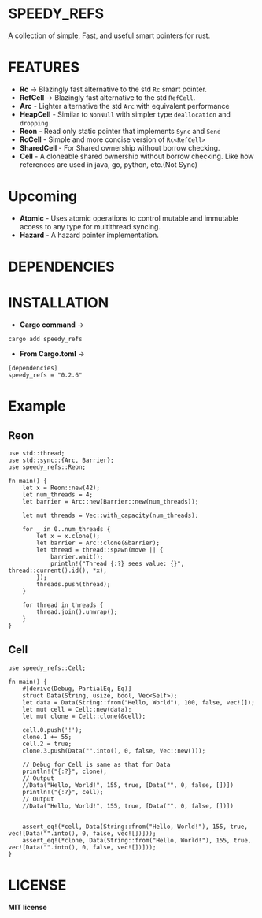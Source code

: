 # SPEEDY_REFS

A collection of simple, Fast, and useful smart pointers for rust.

# FEATURES

- **Rc** -> Blazingly fast alternative to the std `Rc` smart pointer.
- **RefCell** -> Blazingly fast alternative to the std `RefCell`.
- **Arc** - Lighter alternative the std `Arc` with equivalent performance
- **HeapCell** - Similar to `NonNull` with simpler type `deallocation` and `dropping`
- **Reon** - Read only static pointer that implements `Sync` and `Send`
- **RcCell** - Simple and more concise version of `Rc<RefCell>`
- **SharedCell** - For Shared ownership without borrow checking.
- **Cell** - A cloneable shared ownership without borrow checking. Like how references are used in java, go, python, etc.(Not Sync)

# Upcoming

- **Atomic** - Uses atomic operations to control mutable and immutable access to any type for multithread syncing.
- **Hazard** - A hazard pointer implementation.

# DEPENDENCIES

# INSTALLATION

- **Cargo command** ->

```
cargo add speedy_refs
```

- **From Cargo.toml** ->

```
[dependencies]
speedy_refs = "0.2.6"
```

# Example

## Reon

```
use std::thread;
use std::sync::{Arc, Barrier};
use speedy_refs::Reon;

fn main() {
    let x = Reon::new(42);
    let num_threads = 4;
    let barrier = Arc::new(Barrier::new(num_threads));

    let mut threads = Vec::with_capacity(num_threads);

    for _ in 0..num_threads {
        let x = x.clone();
        let barrier = Arc::clone(&barrier);
        let thread = thread::spawn(move || {
            barrier.wait();
            println!("Thread {:?} sees value: {}", thread::current().id(), *x);
        });
        threads.push(thread);
    }

    for thread in threads {
        thread.join().unwrap();
    }
}

```

## Cell

```
use speedy_refs::Cell;

fn main() {
    #[derive(Debug, PartialEq, Eq)]
    struct Data(String, usize, bool, Vec<Self>);
    let data = Data(String::from("Hello, World"), 100, false, vec![]);
    let mut cell = Cell::new(data);
    let mut clone = Cell::clone(&cell);

    cell.0.push('!');
    clone.1 += 55;
    cell.2 = true;
    clone.3.push(Data("".into(), 0, false, Vec::new()));

    // Debug for Cell is same as that for Data
    println!("{:?}", clone);
    // Output
    //Data("Hello, World!", 155, true, [Data("", 0, false, [])])
    println!("{:?}", cell);
    // Output
    //Data("Hello, World!", 155, true, [Data("", 0, false, [])])


    assert_eq!(*cell, Data(String::from("Hello, World!"), 155, true, vec![Data("".into(), 0, false, vec![])]));
    assert_eq!(*clone, Data(String::from("Hello, World!"), 155, true, vec![Data("".into(), 0, false, vec![])]));
}
```

# LICENSE

**MIT license**
